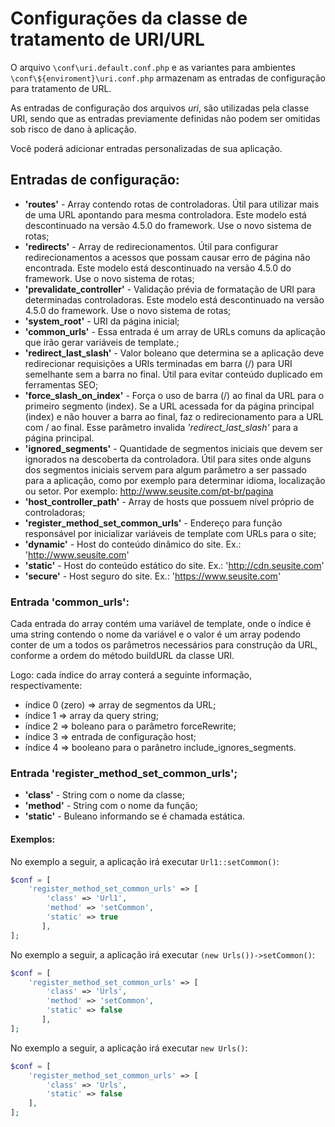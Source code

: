 # Configurações da classe de tratamento de URI/URL

O arquivo `\conf\uri.default.conf.php` e as variantes para ambientes
`\conf\${enviroment}\uri.conf.php` armazenam as entradas de configuração para
tratamento de URL.

As entradas de configuração dos arquivos *uri*, são utilizadas pela classe URI,
sendo que as entradas previamente definidas não podem ser omitidas sob risco de
dano à aplicação.

Você poderá adicionar entradas personalizadas de sua aplicação.

## Entradas de configuração:

-   **'routes'** - Array contendo rotas de controladoras. Útil para utilizar
mais de uma URL apontando para mesma controladora. Este modelo está
descontinuado na versão 4.5.0 do framework. Use o novo sistema de rotas;
-   **'redirects'** - Array de redirecionamentos. Útil para configurar
redirecionamentos a acessos que possam causar erro de página não encontrada.
Este modelo está descontinuado na versão 4.5.0 do framework. Use o novo sistema
de rotas;
-   **'prevalidate_controller'** - Validação prévia de formatação de URI para
determinadas controladoras. Este modelo está descontinuado na versão 4.5.0 do
framework. Use o novo sistema de rotas;
-   **'system_root'** - URI da página inicial;
-   **'common_urls'** - Essa entrada é um array de URLs comuns da aplicação que
irão gerar variáveis de template.;
-   **'redirect_last_slash'** - Valor boleano que determina se a aplicação deve
redirecionar requisições a URIs terminadas em barra (/) para URI semelhante sem
a barra no final. Útil para evitar conteúdo duplicado em ferramentas SEO;
-   **'force_slash_on_index'** - Força o uso de barra (/) ao final da URL para o
primeiro segmento (index). Se a URL acessada for da página principal (index) e
não houver a barra ao final, faz o redirecionamento para a URL com / ao final.
Esse parâmetro invalida *'redirect_last_slash'* para a página principal.
-   **'ignored_segments'** - Quantidade de segmentos iniciais que devem ser
ignorados na descoberta da controladora. Útil para sites onde alguns dos
segmentos iniciais servem para algum parâmetro a ser passado para a aplicação,
como por exemplo para determinar idioma, localização ou setor.
Por exemplo: http://www.seusite.com/pt-br/pagina
-   **'host_controller_path'** - Array de hosts que possuem nível próprio de
controladoras;
-   **'register_method_set_common_urls'** - Endereço para função responsável por
inicializar variáveis de template com URLs para o site;
-   **'dynamic'** - Host do conteúdo dinâmico do site.
Ex.: 'http://www.seusite.com'
-   **'static'** - Host do conteúdo estático do site.
Ex.: 'http://cdn.seusite.com'
-   **'secure'** - Host seguro do site.
Ex.: 'https://www.seusite.com'

### Entrada 'common_urls':

Cada entrada do array contém uma variável de template, onde o índice é uma
string contendo o nome da variável e o valor é um array podendo conter de um a
todos os parâmetros necessários para construção da URL, conforme a ordem do
método buildURL da classe URI.

Logo: cada índice do array conterá a seguinte informação, respectivamente:

-   índice 0 (zero) => array de segmentos da URL;
-   índice 1 => array da query string;
-   índice 2 => boleano para o parâmetro forceRewrite;
-   índice 3 => entrada de configuração host;
-   índice 4 => booleano para o parânetro include_ignores_segments.

### Entrada 'register_method_set_common_urls';

-   **'class'** - String com o nome da classe;
-   **'method'** - String com o nome da função;
-   **'static'** - Buleano informando se é chamada estática.

#### Exemplos:

No exemplo a seguir, a aplicação irá executar `Url1::setCommon()`:

```php
$conf = [
    'register_method_set_common_urls' => [
        'class' => 'Url1',
        'method' => 'setCommon',
        'static' => true
       ],
];
```

No exemplo a seguir, a aplicação irá executar `(new Urls())->setCommon()`:

```php
$conf = [
    'register_method_set_common_urls' => [
        'class' => 'Urls',
        'method' => 'setCommon',
        'static' => false
       ],
];
```

No exemplo a seguir, a aplicação irá executar `new Urls()`:

```php
$conf = [
    'register_method_set_common_urls' => [
        'class' => 'Urls',
        'static' => false
    ],
];
```
